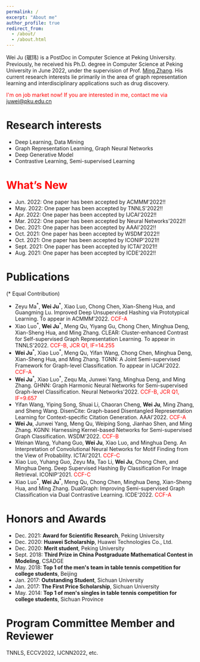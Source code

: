 ```yaml
---
permalink: /
excerpt: "About me"
author_profile: true
redirect_from: 
  - /about/
  - /about.html
---
```


Wei Ju (琚玮) is a PostDoc in Computer Science at Peking University. Previously, he received his Ph.D. degree in Computer Science at Peking University in June 2022, under the supervision of Prof. [Ming Zhang](http://net.pku.edu.cn/dlib/mzhang/). His current research interests lie primarily in the area of graph representation learning and interdisciplinary applications such as drug discovery.

<!-- I have also been closely working with Prof. [Jian Tang](https://jian-tang.com/), who is my supervior at [Mila](https://mila.quebec/en/) during Sept. 2018 - Sept. 2019. -->

<span style="color:red">I'm on job market now! If you are interested in me, contact me via juwei@pku.edu.cn</span>

Research interests
======
* Deep Learning, Data Mining
* Graph Representation Learning, Graph Neural Networks
* Deep Generative Model
* Contrastive Learning, Semi-supervised Learning

<span style="color:red">What’s New</span>
=====

* Jun. 2022: One paper has been accepted by ACMMM'2022!!
* May. 2022: One paper has been accepted by TNNLS'2022!!
* Apr. 2022: One paper has been accepted by IJCAI'2022!!
* Mar. 2022: One paper has been accepted by Neural Networks'2022!!
* Dec. 2021: One paper has been accepted by AAAI'2022!!
* Oct. 2021: One paper has been accepted by WSDM'2022!!
* Oct. 2021: One paper has been accepted by ICONIP'2021!!
* Sept. 2021: One paper has been accepted by ICTAI'2021!!
* Aug. 2021: One paper has been accepted by ICDE'2022!!

Publications
=====
(\* Equal Contribution)
* Zeyu Ma<sup>\*</sup>, **Wei Ju**<sup>\*</sup>, Xiao Luo, Chong Chen, Xian-Sheng Hua, and Guangming Lu. Improved Deep Unsupervised Hashing via Prototypical Learning. To appear in ACMMM'2022. <span style="color:red">CCF-A</span>
* Xiao Luo<sup>\*</sup>, **Wei Ju**<sup>\*</sup>, Meng Qu, Yiyang Gu, Chong Chen, Minghua Deng, Xian-Sheng Hua, and Ming Zhang. CLEAR: Cluster-enhanced Contrast for Self-supervised Graph Representation Learning. To appear in TNNLS'2022. <span style="color:red">CCF-B, JCR Q1, IF=14.255</span>
* **Wei Ju**<sup>\*</sup>, Xiao Luo<sup>\*</sup>, Meng Qu, Yifan Wang, Chong Chen, Minghua Deng, Xian-Sheng Hua, and Ming Zhang. TGNN: A Joint Semi-supervised Framework for Graph-level Classification. To appear in IJCAI'2022. <span style="color:red">CCF-A</span>
* **Wei Ju**<sup>\*</sup>, Xiao Luo<sup>\*</sup>, Zequ Ma, Junwei Yang, Minghua Deng, and Ming Zhang. GHNN: Graph Harmonic Neural Networks for Semi-supervised Graph-level Classification. Neural Networks'2022. <span style="color:red">CCF-B, JCR Q1, IF=9.657</span>
* Yifan Wang, Yiping Song, Shuai Li, Chaoran Cheng, **Wei Ju**, Ming Zhang, and Sheng Wang. DisenCite: Graph-based Disentangled Representation Learning for Context-specific Citation Generation. AAAI'2022. <span style="color:red">CCF-A</span>
* **Wei Ju**, Junwei Yang, Meng Qu, Weiping Song, Jianhao Shen, and Ming Zhang. KGNN: Harnessing Kernel-based Networks for Semi-supervised Graph Classification. WSDM'2022. <span style="color:red">CCF-B</span>
* Weinan Wang, Yuhang Guo, **Wei Ju**, Xiao Luo, and Minghua Deng. An Interpretation of Convolutional Neural Networks for Motif Finding from the View of Probability. ICTAI'2021. <span style="color:red">CCF-C</span>
* Xiao Luo, Yuhang Guo, Zeyu Ma, Tao Li, **Wei Ju**, Chong Chen, and Minghua Deng. Deep Supervised Hashing By Classification For Image Retrieval. ICONIP'2021. <span style="color:red">CCF-C</span>
* Xiao Luo<sup>\*</sup>, **Wei Ju**<sup>\*</sup>, Meng Qu, Chong Chen, Minghua Deng, Xian-Sheng Hua, and Ming Zhang. DualGraph: Improving Semi-supervised Graph Classification via Dual Contrastive Learning. ICDE'2022. <span style="color:red">CCF-A</span>

Honors and Awards
=====
* Dec. 2021: **Award for Scientific Research**, Peking University
* Dec. 2020: **Huawei Scholarship**, Huawei Technologies Co., Ltd.
* Dec. 2020: **Merit student**, Peking University
* Sept. 2018: **Third Prize in China Postgraduate Mathematical Contest in Modeling**, CSADGE
* May. 2018: **Top 1 of the men's team in table tennis competition for college students**, Beijing
* Jan. 2017: **Outstanding Student**, Sichuan University
* Jan. 2017: **The First Price Scholarship**, Sichuan University
* May. 2014: **Top 1 of men's singles in table tennis competition for college students**, Sichuan Province

Program Committee Member and Reviewer
=====
TNNLS, ECCV2022, IJCNN2022, etc.
